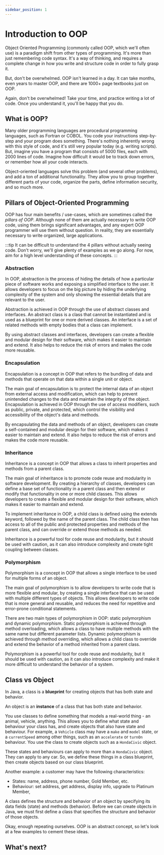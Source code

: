 ```yaml
---
sidebar_position: 1
---
```


# Introduction to OOP

Object Oriented Programming (commonly called OOP, which we'll often use) is a paradigm shift from other types of programming. It's more than just remembering code syntax. It's a way of thinking, and requires a complete change in how you write and structure code in order to fully grasp it.

But, don't be overwhelmed. OOP isn't learned in a day. It can take months, even years to master OOP, and there are 1000+ page textbooks just on OOP.

Again, don't be overwhelmed! Take your time, and practice writing a lot of code. Once you understand it, you'll be happy that you do.

## What is OOP?

Many older programming languages are procedural programming languages, such as Fortran or COBOL. You code your instructions step-by-step and your program does something. There's nothing inherently wrong with this style of code, and it's still very popular today (e.g. writing scripts). But, imagine you have a program that consists of 5000 files, each with 2000 lines of code. Imagine how difficult it would be to track down errors, or remember how all your code interacts.

Object-oriented languages solve this problem (and several other problems), and add a ton of additional functionality. They allow you to group together different parts of your code, organize the parts, define information security, and so much more.

## Pillars of Object-Oriented Programming

OOP has four main benefits / use-cases, which are sometimes called the _pillars of OOP_. Although none of them are actually necessary to write OOP code, using them brings significant advantages, and any expert OOP programmer will use them without question. In reality, they are essentially necessary to write organized, large applications.

:::tip
It can be difficult to understand the 4 pillars without actually seeing code. Don't worry, we'll give plenty of examples as we go along. For now, aim for a high level understanding of these concepts.
:::

### Abstraction

In OOP, abstraction is the process of hiding the details of how a particular piece of software works and exposing a simplified interface to the user. It allows developers to focus on the big picture by hiding the underlying complexity of the system and only showing the essential details that are relevant to the user.

Abstraction is achieved in OOP through the use of abstract classes and interfaces. An abstract class is a class that cannot be instantiated and is used as a blueprint for one or more derived classes. An interface is a set of related methods with empty bodies that a class can implement.

By using abstract classes and interfaces, developers can create a flexible and modular design for their software, which makes it easier to maintain and extend. It also helps to reduce the risk of errors and makes the code more reusable.

### Encapsulation

Encapsulation is a concept in OOP that refers to the bundling of data and methods that operate on that data within a single unit or object.

The main goal of encapsulation is to protect the internal data of an object from external access and modification, which can help to prevent unintended changes to the data and maintain the integrity of the object. Encapsulation is achieved in OOP through the use of access modifiers, such as public, private, and protected, which control the visibility and accessibility of the object's data and methods.

By encapsulating the data and methods of an object, developers can create a self-contained and modular design for their software, which makes it easier to maintain and extend. It also helps to reduce the risk of errors and makes the code more reusable.

### Inheritance

Inheritance is a concept in OOP that allows a class to inherit properties and methods from a parent class.

The main goal of inheritance is to promote code reuse and modularity in software development. By creating a hierarchy of classes, developers can define a base set of functionality in a parent class and then extend or modify that functionality in one or more child classes. This allows developers to create a flexible and modular design for their software, which makes it easier to maintain and extend.

To implement inheritance in OOP, a child class is defined using the extends keyword, followed by the name of the parent class. The child class then has access to all of the public and protected properties and methods of the parent class, and can override or extend those methods as needed.

Inheritance is a powerful tool for code reuse and modularity, but it should be used with caution, as it can also introduce complexity and create tight coupling between classes.

### Polymorphism

Polymorphism is a concept in OOP that allows a single interface to be used for multiple forms of an object.

The main goal of polymorphism is to allow developers to write code that is more flexible and modular, by creating a single interface that can be used with multiple different types of objects. This allows developers to write code that is more general and reusable, and reduces the need for repetitive and error-prone conditional statements.

There are two main types of polymorphism in OOP: static polymorphism and dynamic polymorphism. Static polymorphism is achieved through method overloading, which allows a class to have multiple methods with the same name but different parameter lists. Dynamic polymorphism is achieved through method overriding, which allows a child class to override and extend the behavior of a method inherited from a parent class.

Polymorphism is a powerful tool for code reuse and modularity, but it should be used with caution, as it can also introduce complexity and make it more difficult to understand the behavior of a system.

## Class vs Object

In Java, a class is a **blueprint** for creating objects that has both state and behavior.

An object is an **instance** of a class that has both state and behavior. 

You use classes to define something that models a real-world thing - an animal, vehicle, anything. This allows you to define what state and behaviour your class has, and create objects that also have state and behaviour. For example, a `Vehicle` class may have a `make` and `model` state, or a `currentSpeed` among other things, such as an `accelerate` or `turnOn` behaviour. You use the class to create objects such as a `HondaCivic` object.

These states and behaviours can apply to more than a `HondaCivic` object. They can apply to any car. So, we define these things in a class blueprint, then create objects based on our class blueprint.

Another example: a customer may have the following characteristics:

 - States: name, address, phone number, Gold Member, etc.
 - Behaviour: set address, get address, display info, upgrade to Platinum Member, 

A class defines the structure and behavior of an object by specifying its data fields (state) and methods (behavior). Before we can create objects in Java, we must first define a class that specifies the structure and behavior of those objects.

Okay, enough repeating ourselves. OOP is an abstract concept, so let's look at a few examples to cement these ideas.

## What's next?
